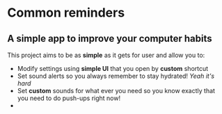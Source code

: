 # Common reminders
## A simple app to improve your computer habits 
This project aims to be as **simple** as it gets for user and allow you to:

- Modify settings using **simple UI** that you open by **custom** shortcut
- Set sound alerts so you always remember to stay hydrated! *Yeah it's hard*
- Set **custom** sounds for what ever you need so you know exactly that you need to do push-ups right now!
- 
